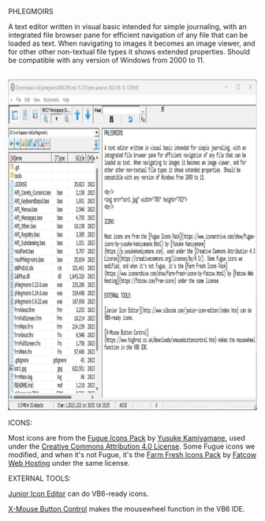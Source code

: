 PHLEGMOIRS

A text editor written in visual basic intended for simple journaling, with an integrated file browser pane for efficient navigation of any file that can be loaded as text. When navigating to images it becomes an image viewer, and for other other non-textual file types it shows extended properties. Should be compatible with any version of Windows from 2000 to 11.

<br/>
<img src="scr1.jpg" width="896" height="671">
<br/>

ICONS:

Most icons are from the [Fugue Icons Pack](https://www.iconarchive.com/show/fugue-icons-by-yusuke-kamiyamane.html) by [Yusuke Kamiyamane](https://p.yusukekamiyamane.com), used under the [Creative Commons Attribution 4.0 License](https://creativecommons.org/licenses/by/4.0/). Some Fugue icons we modified, and when it's not Fugue, it's the [Farm Fresh Icons Pack](https://www.iconarchive.com/show/farm-fresh-icons-by-fatcow.html) by [Fatcow Web Hosting](https://fatcow.com/free-icons) under the same license.

EXTERNAL TOOLS:

[Junior Icon Editor](http://www.sibcode.com/junior-icon-editor/index.htm) can do VB6-ready icons.

[X-Mouse Button Control](https://www.highrez.co.uk/downloads/xmousebuttoncontrol.htm) makes the mousewheel function in the VB6 IDE.
